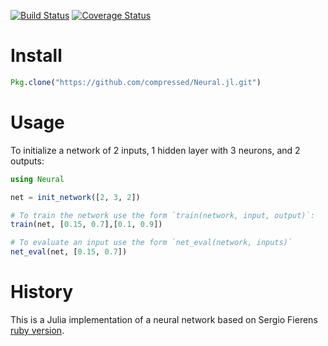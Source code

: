 [![Build Status](https://travis-ci.org/compressed/Neural.jl.svg?branch=master)](https://travis-ci.org/compressed/Neural.jl)
[![Coverage Status](https://img.shields.io/coveralls/compressed/Neural.jl.svg)](https://coveralls.io/r/compressed/Neural.jl)

# Install

```julia
Pkg.clone("https://github.com/compressed/Neural.jl.git")
```

# Usage

To initialize a network of 2 inputs, 1 hidden layer with 3 neurons, and 2 outputs:

```julia
using Neural

net = init_network([2, 3, 2])

# To train the network use the form `train(network, input, output)`:
train(net, [0.15, 0.7],[0.1, 0.9])

# To evaluate an input use the form `net_eval(network, inputs)`
net_eval(net, [0.15, 0.7])
```

# History

This is a Julia implementation of a neural network based on Sergio Fierens [ruby version](https://github.com/SergioFierens/ai4r).
